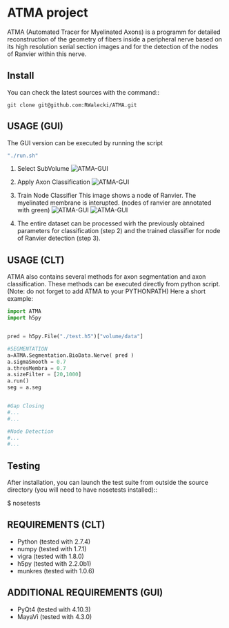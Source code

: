 ATMA project
=================
ATMA (Automated Tracer for Myelinated Axons) is a programm for detailed reconstruction of the geometry of fibers inside a peripheral nerve based on its high resolution serial section images and for the detection of the nodes of Ranvier within this nerve.

Install
-------
You can check the latest sources with the command::

    git clone git@github.com:RWalecki/ATMA.git



USAGE (GUI)
-----------
The GUI version can be executed by running the script 
```bash
"./run.sh"
```

1. Select SubVolume
![ATMA-GUI](https://github.com/RWalecki/ATMA/blob/master/doc/01_Prediction.png?raw=true)

2. Apply Axon Classification
![ATMA-GUI](https://github.com/RWalecki/ATMA/blob/master/doc/02_AxonClassification.png?raw=true)

3. Train Node Classifier
This image shows a node of Ranvier. The myelinated membrane is interupted. (nodes of ranvier are annotated with green)
![ATMA-GUI](https://github.com/RWalecki/ATMA/blob/master/doc/03_NodeDetection.png?raw=true)
![ATMA-GUI](https://github.com/RWalecki/ATMA/blob/master/doc/04_Nodes.png?raw=true)
4. The entire dataset can be processed wirh the previously obtained parameters for classification (step 2) and the trained classifier for node of Ranvier detection (step 3).

USAGE (CLT)
-----------
ATMA also contains several methods for axon segmentation and axon classification. These methods can be executed directly from python script.
(Note: do not forget to add ATMA to your PYTHONPATH)
Here a short example:

```python
import ATMA
import h5py


pred = h5py.File("./test.h5")["volume/data"]

#SEGMENTATION
a=ATMA.Segmentation.BioData.Nerve( pred )
a.sigmaSmooth = 0.7
a.thresMembra = 0.7
a.sizeFilter = [20,1000]
a.run()
seg = a.seg


#Gap Closing
#...
#...

#Node Detection
#...
#...
```



Testing
-------
After installation, you can launch the test suite from outside the
source directory (you will need to have nosetests installed)::

   $ nosetests 


REQUIREMENTS (CLT)
------------------

* Python (tested with 2.7.4)
* numpy (tested with 1.7.1)
* vigra (tested with 1.8.0)
* h5py (tested with 2.2.0b1)
* munkres (tested with 1.0.6)

ADDITIONAL REQUIREMENTS (GUI)
-----------------------------
* PyQt4 (tested with 4.10.3)
* MayaVi (tested with 4.3.0)
